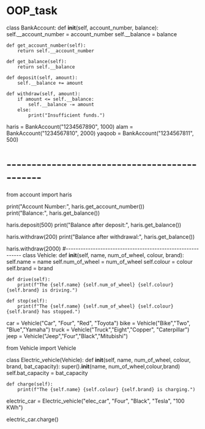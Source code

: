 # OOP_task
class BankAccount:
    def __init__(self, account_number, balance):
        self.__account_number = account_number
        self.__balance = balance

    def get_account_number(self):
        return self.__account_number

    def get_balance(self):
        return self.__balance

    def deposit(self, amount):
        self.__balance += amount

    def withdraw(self, amount):
        if amount <= self.__balance:
            self.__balance -= amount
        else:
            print("Insufficient funds.")

haris = BankAccount("1234567890", 1000)
alam = BankAccount("1234567810", 2000)
yaqoob = BankAccount("1234567811", 500)

  #          ---------------------------------------------
  
  
from account import haris


print("Account Number:", haris.get_account_number())  
print("Balance:", haris.get_balance())  


haris.deposit(500)
print("Balance after deposit:", haris.get_balance())  

haris.withdraw(200)
print("Balance after withdrawal:", haris.get_balance())  

haris.withdraw(2000)
#------------------------------------------------------------
class Vehicle:
    def __init__(self, name, num_of_wheel, colour, brand):
        self.name = name
        self.num_of_wheel = num_of_wheel
        self.colour = colour
        self.brand = brand
    
    def drive(self):
        print(f"The {self.name} {self.num_of_wheel} {self.colour} {self.brand} is driving.")

    def stop(self):
        print(f"The {self.name} {self.num_of_wheel} {self.colour} {self.brand} has stopped.")

car = Vehicle("Car", "Four", "Red", "Toyota")
bike = Vehicle("Bike","Two", "Blue","Yamaha")
truck = Vehicle("Truck","Eight","Copper", "Caterpillar")
jeep = Vehicle("Jeep","Four","Black","Mitubishi")


from Vehicle import Vehicle 

class Electric_vehicle(Vehicle):
    def __init__(self, name, num_of_wheel, colour, brand, bat_capacity):
        super().__init__(name, num_of_wheel,colour,brand)
        self.bat_capacity = bat_capacity

    def charge(self):
        print(f"The {self.name} {self.colour} {self.brand} is charging.")


electric_car = Electric_vehicle("elec_car", "Four", "Black", "Tesla", "100 KWh")

electric_car.charge()
